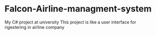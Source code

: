 # Falcon-Airline-managment-system
My C# project at university
This project is like a user interface for rigestering in airline company
